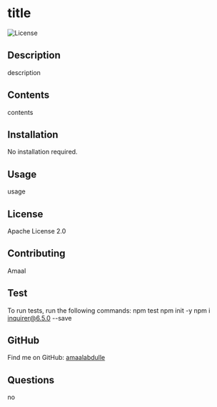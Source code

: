 # title
![License](https://img.shields.io/badge/License-Apache%20License%202.0-brightgreen.svg)

## Description
description

## Contents
contents

## Installation
No installation required.

## Usage
usage

## License
Apache License 2.0

## Contributing
Amaal

## Test
To run tests, run the following commands:
 npm test
 npm init -y 
 npm i inquirer@6.5.0 --save 

## GitHub
Find me on GitHub: [amaalabdulle](https://github.com/amaalabdulle)

## Questions
no